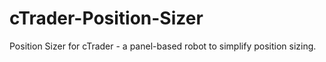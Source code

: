 # cTrader-Position-Sizer
Position Sizer for cTrader - a panel-based robot to simplify position sizing.
